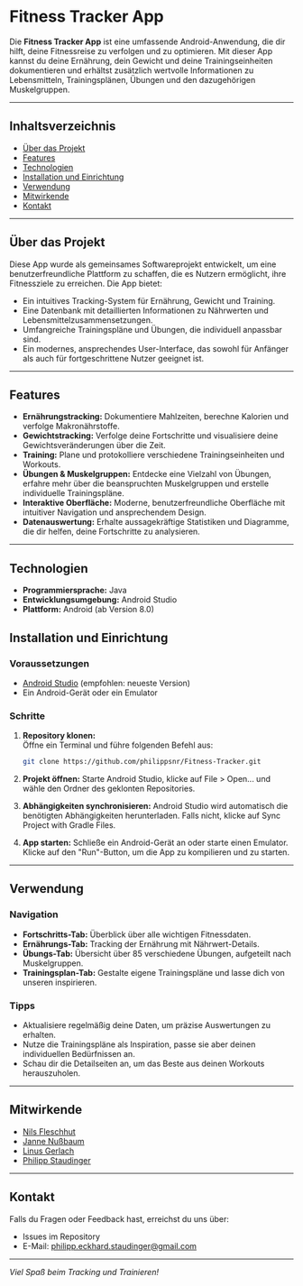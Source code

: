 # Fitness Tracker App

Die **Fitness Tracker App** ist eine umfassende Android-Anwendung, die dir hilft, deine Fitnessreise zu verfolgen und zu optimieren. Mit dieser App kannst du deine Ernährung, dein Gewicht und deine Trainingseinheiten dokumentieren und erhältst zusätzlich wertvolle Informationen zu Lebensmitteln, Trainingsplänen, Übungen und den dazugehörigen Muskelgruppen.

---

## Inhaltsverzeichnis

- [Über das Projekt](#über-das-projekt)
- [Features](#features)
- [Technologien](#technologien)
- [Installation und Einrichtung](#installation-und-einrichtung)
- [Verwendung](#verwendung)
- [Mitwirkende](#mitwirkende)
- [Kontakt](#kontakt)

---

## Über das Projekt

Diese App wurde als gemeinsames Softwareprojekt entwickelt, um eine benutzerfreundliche Plattform zu schaffen, die es Nutzern ermöglicht, ihre Fitnessziele zu erreichen. Die App bietet:
- Ein intuitives Tracking-System für Ernährung, Gewicht und Training.
- Eine Datenbank mit detaillierten Informationen zu Nährwerten und Lebensmittelzusammensetzungen.
- Umfangreiche Trainingspläne und Übungen, die individuell anpassbar sind.
- Ein modernes, ansprechendes User-Interface, das sowohl für Anfänger als auch für fortgeschrittene Nutzer geeignet ist.

---

## Features

- **Ernährungstracking:** Dokumentiere Mahlzeiten, berechne Kalorien und verfolge Makronährstoffe.
- **Gewichtstracking:** Verfolge deine Fortschritte und visualisiere deine Gewichtsveränderungen über die Zeit.
- **Training:** Plane und protokolliere verschiedene Trainingseinheiten und Workouts.
- **Übungen & Muskelgruppen:** Entdecke eine Vielzahl von Übungen, erfahre mehr über die beanspruchten Muskelgruppen und erstelle individuelle Trainingspläne.
- **Interaktive Oberfläche:** Moderne, benutzerfreundliche Oberfläche mit intuitiver Navigation und ansprechendem Design.
- **Datenauswertung:** Erhalte aussagekräftige Statistiken und Diagramme, die dir helfen, deine Fortschritte zu analysieren.

---

## Technologien

- **Programmiersprache:** Java
- **Entwicklungsumgebung:** Android Studio
- **Plattform:** Android (ab Version 8.0)


## Installation und Einrichtung

### Voraussetzungen

- [Android Studio](https://developer.android.com/studio) (empfohlen: neueste Version)
- Ein Android-Gerät oder ein Emulator

### Schritte

1. **Repository klonen:**  
   Öffne ein Terminal und führe folgenden Befehl aus:
   ```bash
   git clone https://github.com/philippsnr/Fitness-Tracker.git
	```
	
2. **Projekt öffnen:**
   Starte Android Studio, klicke auf File > Open... und wähle den Ordner des geklonten Repositories.
	
3. **Abhängigkeiten synchronisieren:**
   Android Studio wird automatisch die benötigten Abhängigkeiten herunterladen. Falls nicht, klicke auf Sync Project with Gradle Files.
   
4. **App starten:**
   Schließe ein Android-Gerät an oder starte einen Emulator. Klicke auf den "Run"-Button, um die App zu kompilieren und zu starten.


---

## Verwendung

### Navigation

- **Fortschritts-Tab:** Überblick über alle wichtigen Fitnessdaten.
- **Ernährungs-Tab:** Tracking der Ernährung mit Nährwert-Details.
- **Übungs-Tab:** Übersicht über 85 verschiedene Übungen, aufgeteilt nach Muskelgruppen.
- **Trainingsplan-Tab:** Gestalte eigene Trainingspläne und lasse dich von unseren inspirieren.

### Tipps

- Aktualisiere regelmäßig deine Daten, um präzise Auswertungen zu erhalten.
- Nutze die Trainingspläne als Inspiration, passe sie aber deinen individuellen Bedürfnissen an.
- Schau dir die Detailseiten an, um das Beste aus deinen Workouts herauszuholen.

---

## Mitwirkende

- [Nils Fleschhut](https://github.com/Nils897)
- [Janne Nußbaum](https://github.com/Janne761)
- [Linus Gerlach](https://github.com/Linus2864)
- [Philipp Staudinger](https://github.com/philippsnr)

---


## Kontakt

Falls du Fragen oder Feedback hast, erreichst du uns über:
- Issues im Repository
- E-Mail: [philipp.eckhard.staudinger@gmail.com](mailto:philipp.eckhard.staudinger@gmail.com)

---


*Viel Spaß beim Tracking und Trainieren!*
